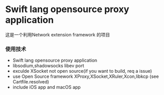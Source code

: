 # Swift lang opensource proxy application #

这是一个利用Network extension framework 的项目

### 使用技术 ###

* Swift lang opensource proxy application
* libsodium,shadowsocks libev port
* exculde XSocket not open source(if you want to  build, req a issue)
* use Open Source framework XProxy,XSocket,XRuler,Xcon,libkcp (see Cartfile.resolved)
* include iOS app and macOS app 

